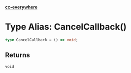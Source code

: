 [**cc-everywhere**](../../../../../index.md)

<HorizontalLine />

# Type Alias: CancelCallback()

```ts
type CancelCallback = () => void;
```

## Returns

`void`
